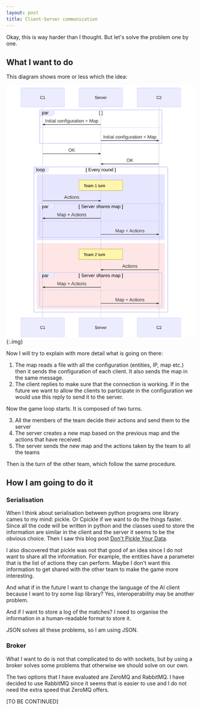 ```yaml
---
layout: post
title: Client-Server communication
---
```


Okay, this is way harder than I thought. But let's solve the problem one by one.

## What I want to do

This diagram shows more or less which the idea:

![](./../assets/images/mermaid-diagram2.svg){:.img}



Now I will try to explain with more detail what is going on there:

1. The map reads a file with all the configuration (entities, IP, map etc.) then it sends the configuration of each client.  It also sends the map in the same message.
2. The client replies to make sure that the connection is working. If in the future we want to allow the clients to participate in the configuration we would use this reply to send it to the server.

Now the game loop starts. It is composed of two turns.

3. All the members of the team decide their actions and send them to the server
4. The server creates a new map based on the previous map and the actions that have received. 
5. The server sends the new map and the actions taken by the team to all the teams

Then is the turn of the other team, which follow the same procedure.



## How I am going to do it

### Serialisation

When I think about serialisation between python programs one library cames to my mind: pickle. Or Cpickle if we want to do the things faster. Since all the code will be written in python and the classes used to store the information are similar in the client and the server it seems to be the obvious choice. Then I saw this blog post [Don't Pickle Your Data](https://www.benfrederickson.com/dont-pickle-your-data/).

I also discovered that pickle was not that good of an idea since I do not want to share all the information. For example, the entities have a parameter that is the list of actions they can perform. Maybe I don't want this information to get shared with the other team to make the game more interesting.

And what if in the future I want to change the language of the AI client because I want to try some lisp library? Yes, interoperability may be another problem.

And if I want to store a log of the matches? I need to organise the information in a human-readable format to store it. 

JSON solves all these problems, so I am using JSON.

### Broker

What I want to do is not that complicated to do with sockets, but by using a broker solves some problems that otherwise we should solve on our own.

The two options that I have evaluated are ZeroMQ and RabbitMQ. I have decided to use RabbitMQ since it seems that is easier to use and I do not need the extra speed that ZeroMQ offers.



[TO BE CONTINUED]